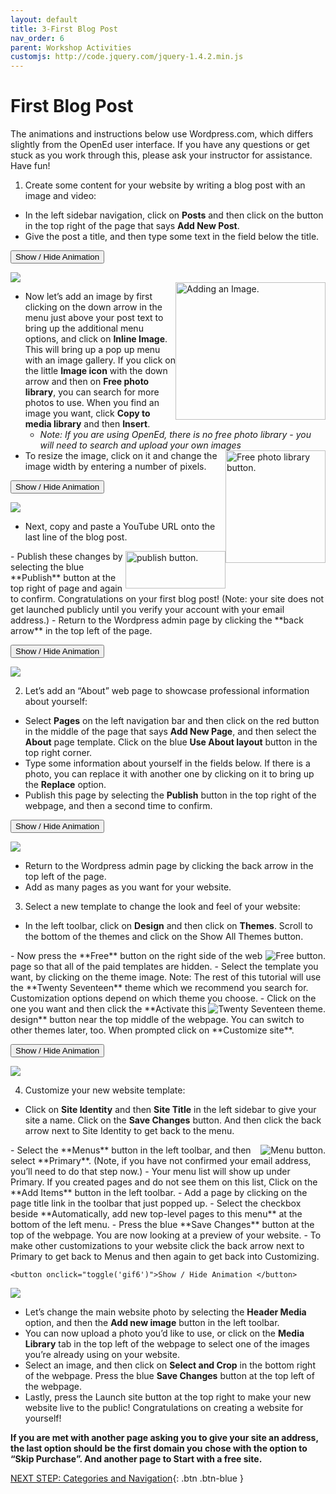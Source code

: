 ```yaml
---
layout: default
title: 3-First Blog Post
nav_order: 6
parent: Workshop Activities
customjs: http://code.jquery.com/jquery-1.4.2.min.js
---
```

# First Blog Post
The animations and instructions below use Wordpress.com, which differs slightly from the OpenEd user interface.  If you have any questions or get stuck as you work through this, please ask your instructor for assistance. Have fun!

1. Create some content for your website by writing a blog post with an image and video:
  - In the left sidebar navigation, click on **Posts** and then click on the button in the top right of the page that says **Add New Post**. 
  - Give the post a title, and then type some text in the field below the title.<br>

 <button onclick="toggle('gif1')">Show / Hide Animation </button>
 <div id="gif1">
 <img src="images/opened-blog-02.gif">
 </div>

  <img src="images//opened-blog-03.png" style="float:right;width:240px;height:220px" alt="Adding an Image."> 

  - Now let’s add an image by first clicking on the down arrow in the menu just above your post text to bring up the additional menu options, and click on **Inline Image**. This will bring up a pop up menu with an image gallery. If you click on the little **Image icon** with the down arrow and then on **Free photo library**, you can search for more photos to use. When you find an image you want, click **Copy to media library** and then **Insert**. 
    - _Note: If you are using OpenEd, there is no free photo library - you will need to search and upload your own images_
    <img src="images//opened-blog-04.png" style="float:right;width:160px;height:180px" alt="Free photo library button."> 
  - To resize the image, click on it and change the image width by entering a number of pixels.<br>

 <button onclick="toggle('gif2')">Show / Hide Animation </button>
 <div id="gif2">
 <img src="images/opened-blog-05.gif">
 </div>

  - Next, copy and paste a YouTube URL onto the last line of the blog post.
  <img src="images//opened-blog-06.png" style="float:right;width:160px;height:60px" alt="publish button."> 
  - Publish these changes by selecting the blue **Publish** button at the top right of page and again to confirm. Congratulations on your first blog post! (Note: your site does not get launched publicly until you verify your account with your email address.)
  - Return to the Wordpress admin page by clicking the **back arrow** in the top left of the page.<br>

 <button onclick="toggle('gif3')">Show / Hide Animation </button>
 <div id="gif3">
 <img src="images/opened-blog-07.gif">
 </div>

  
2. Let’s add an “About” web page to showcase professional information about yourself:
  - Select **Pages** on the left navigation bar and then click on the red button in the middle of the page that says **Add New Page**, and then select the **About** page template. Click on the blue **Use About layout** button in the top right corner.
  - Type some information about yourself in the fields below. If there is a photo, you can replace it with another one by clicking on it to bring up the **Replace** option. 
  - Publish this page by selecting the **Publish** button in the top right of the webpage, and then a second time to confirm.<br>  

  <button onclick="toggle('gif4')">Show / Hide Animation </button>
 <div id="gif4">
 <img src="images/opened-blog-08.gif">
 </div>

  - Return to the Wordpress admin page by clicking the back arrow in the top left of the page.
  - Add as many pages as you want for your website.

3. Select a new template to change the look and feel of your website:
  - In the left toolbar, click on **Design** and then click on **Themes**. Scroll to the bottom of the themes and click on the Show All Themes button.
  <img src="images//opened-blog-09.png" style="float:right" alt="Free button."> 
  - Now press the **Free** button on the right side of the web page so that all of the paid templates are hidden.
  - Select the template you want, by clicking on the theme image. Note: The rest of this tutorial will use the **Twenty Seventeen** theme which we recommend you search for. Customization options depend on which theme you choose.
   <img src="images//opened-blog-10.png" style="float:right" alt="Twenty Seventeen theme."> 
  - Click on the one you want and then click the **Activate this design** button near the top middle of the webpage. You can switch to other themes later, too. When prompted click on **Customize site**.

   <button onclick="toggle('gif5')">Show / Hide Animation </button>
 <div id="gif5">
 <img src="images/opened-blog-11.gif">
 </div>
  
4. Customize your new website template:
  - Click on **Site Identity** and then **Site Title** in the left sidebar to give your site a name. Click on the **Save Changes** button. And then click the back arrow next to Site Identity to get back to the menu. 
  <img src="images//opened-blog-12.png" style="float:right" alt="Menu button."> 
  - Select the **Menus** button in the left toolbar, and then select **Primary**. (Note, if you have not confirmed your email address, you’ll need to do that step now.)
  - Your menu list will show up under Primary. If you created pages and do not see them on this list, Click on the **Add Items** button in the left toolbar.
  - Add a page by clicking on the page title link in the toolbar that just popped up. 
  - Select the checkbox beside **Automatically, add new top-level pages to this menu** at the bottom of the left menu.
  - Press the blue **Save Changes** button at the top of the webpage. You are now looking at a preview of your website.
  - To make other customizations to your website click the back arrow next to Primary to get back to Menus and then again to get back into Customizing.

    <button onclick="toggle('gif6')">Show / Hide Animation </button>
 <div id="gif6">
 <img src="images/opened-blog-13.gif">
 </div>

  - Let’s change the main website photo by selecting the **Header Media** option, and then the **Add new image** button in the left toolbar. 
  - You can now upload a photo you’d like to use, or click on the **Media Library** tab in the top left of the webpage to select one of the images you’re already using on your website.  
  - Select an image, and then click on **Select and Crop** in the bottom right of the webpage. Press the blue **Save Changes** button at the top left of the webpage.
  - Lastly, press the Launch site button at the top right to make your new website live to the public! Congratulations on creating a website for yourself! 

**If you are met with another page asking you to give your site an address, the last option should be the first domain you chose with the option to “Skip Purchase”. And another page to Start with a free site.**

<script>  

    function toggle(input) {
        var x = document.getElementById(input);
        if (x.style.display === "none") {
            x.style.display = "block";
        } else {
            x.style.display = "none";
        }
    }
</script>


[NEXT STEP: Categories and Navigation](categories-navigation.html){: .btn .btn-blue }
